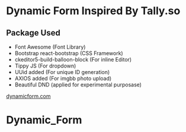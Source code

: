 # Dynamic Form Inspired By Tally.so

## Package Used

- Font Awesome (Font Library)
- Bootstrap react-bootstrap (CSS Framework)
- ckeditor5-build-balloon-block (For inline Editor)
- Tippy JS (For dropdown)
- UUid added (For unique ID generation)
- AXIOS added (For imgbb photo upload)
- Beautiful DND (applied for experimental purposase)

[dynamicform.com](https://dynamicform-1cc.netlify.app/)

# Dynamic_Form
